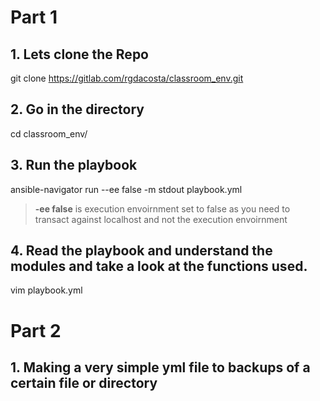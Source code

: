 # Part 1
## 1. Lets clone the Repo
git clone https://gitlab.com/rgdacosta/classroom_env.git

## 2. Go in the directory
cd classroom_env/

## 3. Run the playbook
ansible-navigator run --ee false -m stdout playbook.yml

> **-ee false** is execution envoirnment set to false as you need to transact against localhost and not the execution envoirnment

## 4. Read the playbook and understand the modules and take a look at the functions used.
vim playbook.yml

# Part 2
## 1. Making a very simple yml file to backups of a certain file or directory


